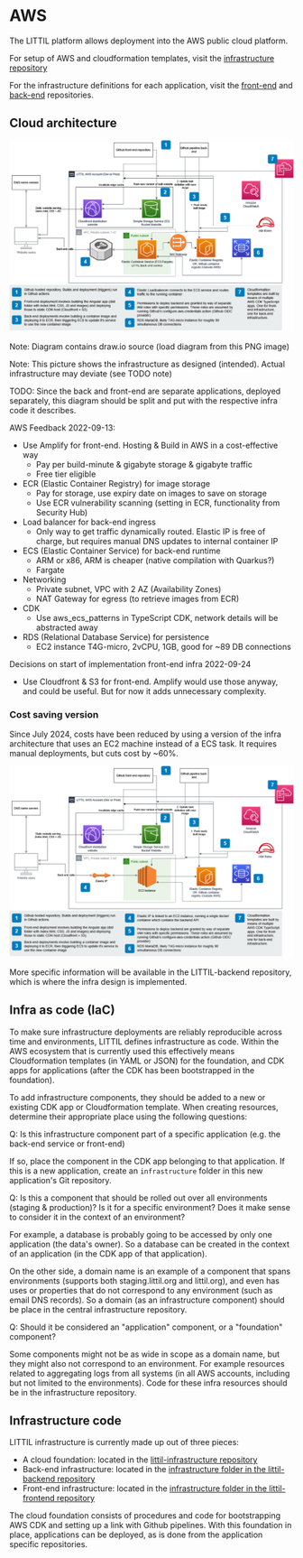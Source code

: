 # AWS

The LITTIL platform allows deployment into the AWS public cloud platform.

For setup of AWS and cloudformation templates, visit the
[infrastructure repository](https://github.com/Devoxx4Kids-NPO/littil-infrastructure)

For the infrastructure definitions for each application,
visit the [front-end](https://github.com/Devoxx4Kids-NPO/littil-frontend/tree/main/infrastructure)
and [back-end](https://github.com/Devoxx4Kids-NPO/littil-backend/tree/main/infrastructure)
repositories.

## Cloud architecture
![Initial draft of infrastructure on AWS cloud](littil-aws-infra-v0.1.png "Initial draft of infrastructure on AWS cloud")

Note: Diagram contains draw.io source (load diagram from this PNG image)

Note: This picture shows the infrastructure as designed (intended). Actual infrastructure may deviate (see TODO note)

TODO: Since the back and front-end are separate applications, deployed separately, this diagram should be split and put with the respective infra code it describes.

AWS Feedback 2022-09-13:
- Use Amplify for front-end. Hosting & Build in AWS in a cost-effective way
  - Pay per build-minute & gigabyte storage & gigabyte traffic
  - Free tier eligible
- ECR (Elastic Container Registry) for image storage
  - Pay for storage, use expiry date on images to save on storage
  - Use ECR vulnerability scanning (setting in ECR, functionality from Security Hub)
- Load balancer for back-end ingress
  - Only way to get traffic dynamically routed. Elastic IP is free of charge, but requires manual DNS updates to internal container IP
- ECS (Elastic Container Service) for back-end runtime
  - ARM or x86, ARM is cheaper (native compilation with Quarkus?)
  - Fargate
- Networking
  - Private subnet, VPC with 2 AZ (Availability Zones)
  - NAT Gateway for egress (to retrieve images from ECR)
- CDK
  - Use aws_ecs_patterns in TypeScript CDK, network details will be abstracted away
- RDS (Relational Database Service) for persistence
  - EC2 instance T4G-micro, 2vCPU, 1GB, good for ~89 DB connections

Decisions on start of implementation front-end infra 2022-09-24
- Use Cloudfront & S3 for front-end. Amplify would use those anyway, and could be useful. But for now it adds unnecessary complexity.

### Cost saving version

Since July 2024, costs have been reduced by using a version of the infra architecture that uses an EC2 machine instead of a ECS task. It requires manual deployments, but cuts cost by ~60%.

![EC2 version of infrastructure on AWS cloud](littil-aws-infra-vEC2.drawio.png "Initial draft of infrastructure on AWS cloud")

More specific information will be available in the LITTIL-backend repository, which is where the infra design is implemented.

## Infra as code (IaC)

To make sure infrastructure deployments are reliably reproducible across time and environments, LITTIL defines infrastructure as code.
Within the AWS ecosystem that is currently used this effectively means Cloudformation templates (in YAML or JSON) for the foundation, and CDK apps for applications (after the CDK has been bootstrapped in the foundation).

To add infrastructure components, they should be added to a new or existing CDK app or Cloudformation template. When creating resources, determine their appropriate place using the following questions:

Q: Is this infrastructure component part of a specific application (e.g. the back-end service or front-end)

If so, place the component in the CDK app belonging to that application. If this is a new application, create an `infrastructure` folder in this new application's Git repository.

Q: Is this a component that should be rolled out over all environments (staging & production)? Is it for a specific environment? Does it make sense to consider it in the context of an environment?

For example, a database is probably going to be accessed by only one application (the data's owner). So a database can be created in the context of an application (in the CDK app of that application).

On the other side, a domain name is an example of a component that spans environments (supports both staging.littil.org and littil.org), and even has uses or properties that do not correspond to any environment (such as email DNS records). So a domain (as an infrastructure component) should be place in the central infrastructure repository.

Q: Should it be considered an "application" component, or a "foundation" component?

Some components might not be as wide in scope as a domain name, but they might also not correspond to an environment. For example resources related to aggregating logs from all systems (in all AWS accounts, including but not limited to the environments). Code for these infra resources should be in the infrastructure repository.


## Infrastructure code

LITTIL infrastructure is currently made up out of three pieces:
- A cloud foundation: located in the [littil-infrastructure repository](https://github.com/Devoxx4Kids-NPO/littil-infrastructure)
- Back-end infrastructure: located in the [infrastructure folder in the littil-backend repository](https://github.com/Devoxx4Kids-NPO/littil-backend/tree/main/infrastructure)
- Front-end infrastructure: located in the [infrastructure folder in the littil-frontend repository](https://github.com/Devoxx4Kids-NPO/littil-frontend/tree/main/infrastructure)

The cloud foundation consists of procedures and code for bootstrapping AWS CDK and setting up a link with Github pipelines. With this foundation in place, applications can be deployed, as is done from the application specific repositories.
